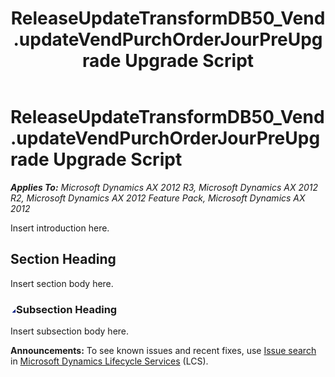 ﻿---
title: ReleaseUpdateTransformDB50_Vend.updateVendPurchOrderJourPreUpgrade Upgrade Script
TOCTitle: ReleaseUpdateTransformDB50_Vend.updateVendPurchOrderJourPreUpgrade Upgrade Script
ms:assetid: 0e71dd6d-3e3b-d539-1f8e-c8639e26deda
ms:mtpsurl: https://msdn.microsoft.com/en-us/library/JJ735738(v=AX.60)
ms:contentKeyID: 49706640
ms.date: 05/18/2015
mtps_version: v=AX.60
---

# ReleaseUpdateTransformDB50\_Vend.updateVendPurchOrderJourPreUpgrade Upgrade Script 


_**Applies To:** Microsoft Dynamics AX 2012 R3, Microsoft Dynamics AX 2012 R2, Microsoft Dynamics AX 2012 Feature Pack, Microsoft Dynamics AX 2012_

Insert introduction here.

## Section Heading

Insert section body here.

### ![JJ735738.collapse\_all(en-us,AX.60).gif](images/Gg863931.collapse_all(en-us,AX.60).gif "JJ735738.collapse_all(en-us,AX.60).gif")Subsection Heading

Insert subsection body here.

  
**Announcements:** To see known issues and recent fixes, use [Issue search](http://go.microsoft.com/fwlink/?linkid=389258) in [Microsoft Dynamics Lifecycle Services](http://go.microsoft.com/fwlink/?linkid=306505) (LCS).

